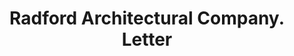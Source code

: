 ---
doi: 10.7916/D81V6S16
date_other: '1909'
date_other_textual: '1909'
form: correspondence
genre:
- Letters (correspondence)
name:
- Radford Architectural Company
object_in_context_url: https://biggert.cul.columbia.edu/items/view/ave_biggert_00236
subject_hierarchical_geographic:
- Chicago, Illinois, United States
subject_name:
- Radford Architectural Company
title: Radford Architectural Company. Letter
sort_title: Radford Architectural Company. Letter
call_number: ave_biggert_00236
coordinates:
- 41.83694444444445,-87.68472222222222
pid: ave_biggert_00236
identifiers: ave_biggert_00236
thumbnail: https://derivativo-1.library.columbia.edu/iiif/2/ldpd:345078/full/!256,256/0/native.jpg
permalink: /biggert/ave_biggert_00236/
layout: iiif-image-page
---